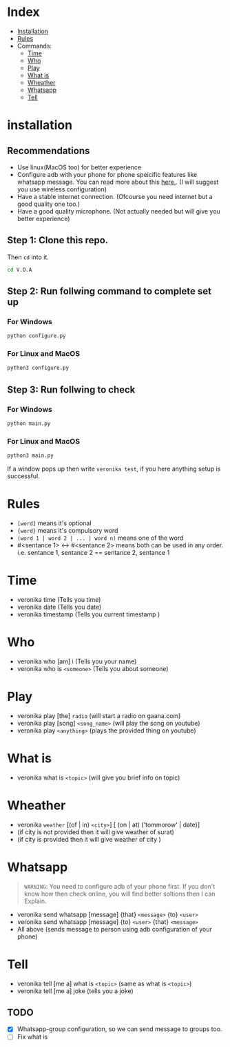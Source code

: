 # Index

- [Installation](#installation)
- [Rules](#Rules)
- Commands:
  - [Time](#Time)
  - [Who](#Who)
  - [Play](#Play)
  - [What is](#What-is)
  - [Wheather](#Wheather)
  - [Whatsapp](#Whatsapp)
  - [Tell](#Tell)

# installation

## Recommendations

- Use linux(MacOS too) for better experience
- Configure adb with your phone for phone speicific features like whatsapp message. You can read more about this [here.](https://developer.android.com/studio/command-line/adb). (I will suggest you use wireless configuration)
- Have a stable internet connection. (Ofcourse you need internet but a good quality one too.)
- Have a good quality microphone. (Not actually needed but will give you better experience)

## Step 1: Clone this repo.

Then `cd` into it.

```bash
cd V.O.A
```

## Step 2: Run follwing command to complete set up

### For Windows

```bash
python configure.py
```

### For Linux and MacOS

```bash
python3 configure.py
```

## Step 3: Run follwing to check

### For Windows

```bash
python main.py
```

### For Linux and MacOS

```bash
python3 main.py
```

If a window pops up then write `veronika test`, if you here anything setup is successful.

# Rules

- `[word]` means it's optional
- `{word}` means it's compulsory word
- `(word 1 | word 2 | ... | word n)` means one of the word
- #<sentance 1> <-> #<sentance 2> means both can be used in any order. i.e. sentance 1, sentance 2 == sentance 2, sentance 1

# Time

- veronika time (Tells you time)
- veronika date (Tells you date)
- veronika timestamp (Tells you current timestamp )

# Who

- veronika who [am] i (Tells you your name)
- veronika who is `<someone>` (Tells you about someone)

# Play

- veronika play [the] `radio` (will start a radio on gaana.com)
- veronika play [song] `<song_name>` (will play the song on youtube)
- veronika play `<anything>` (plays the provided thing on youtube)

# What is

- veronika what is `<topic>` (will give you brief info on topic)

# Wheather

- veronika `weather` [(of | in) `<city>`] [ (on | at) ('tommorow' | date)]
- (if city is not provided then it will give weather of surat)
- (if city is provided then it will give weather of city )

# Whatsapp

> `WARNING`: You need to configure adb of your phone first. If you don't know how then check online, you will find better soltions then I can Explain.

- veronika send whatsapp [message] {that} `<message>` {to} `<user>`
- veronika send whatsapp [message] {to} `<user>` {that} `<message>`
- All above (sends message to person using adb configuration of your phone)

# Tell

- veronika tell [me a] what is `<topic>` (same as what is `<topic>`)
- veronika tell [me a] joke (tells you a joke)

## TODO

- [x] Whatsapp-group configuration, so we can send message to groups too.
- [ ] Fix what is

